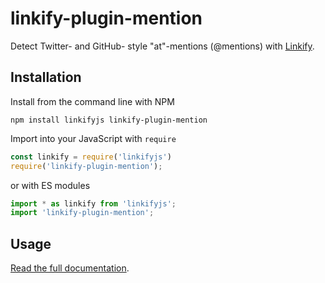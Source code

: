 linkify-plugin-mention
===

Detect Twitter- and GitHub- style "at"-mentions (@mentions) with [Linkify](https://linkify.js.org/).

## Installation

Install from the command line with NPM

```
npm install linkifyjs linkify-plugin-mention
```

Import into your JavaScript with `require`
```js
const linkify = require('linkifyjs')
require('linkify-plugin-mention');
```
or with ES modules

```js
import * as linkify from 'linkifyjs';
import 'linkify-plugin-mention';
```

## Usage

[Read the full documentation](https://linkify.js.org/docs/plugin-mention.html).
